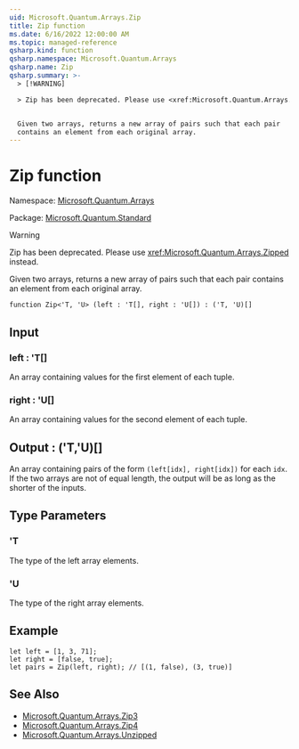 ```yaml
---
uid: Microsoft.Quantum.Arrays.Zip
title: Zip function
ms.date: 6/16/2022 12:00:00 AM
ms.topic: managed-reference
qsharp.kind: function
qsharp.namespace: Microsoft.Quantum.Arrays
qsharp.name: Zip
qsharp.summary: >-
  > [!WARNING]

  > Zip has been deprecated. Please use <xref:Microsoft.Quantum.Arrays.Zipped> instead.


  Given two arrays, returns a new array of pairs such that each pair
  contains an element from each original array.
---
```


# Zip function

Namespace: [Microsoft.Quantum.Arrays](xref:Microsoft.Quantum.Arrays)

Package: [Microsoft.Quantum.Standard](https://nuget.org/packages/Microsoft.Quantum.Standard)


> [!WARNING]
> Zip has been deprecated. Please use <xref:Microsoft.Quantum.Arrays.Zipped> instead.

Given two arrays, returns a new array of pairs such that each paircontains an element from each original array.

```qsharp
function Zip<'T, 'U> (left : 'T[], right : 'U[]) : ('T, 'U)[]
```


## Input

### left : 'T[]

An array containing values for the first element of each tuple.


### right : 'U[]

An array containing values for the second element of each tuple.



## Output : ('T,'U)[]

An array containing pairs of the form `(left[idx], right[idx])` foreach `idx`. If the two arrays are not of equal length, the output willbe as long as the shorter of the inputs.

## Type Parameters

### 'T

The type of the left array elements.
### 'U

The type of the right array elements.

## Example

```qsharplet left = [1, 3, 71];let right = [false, true];let pairs = Zip(left, right); // [(1, false), (3, true)]```

## See Also

- [Microsoft.Quantum.Arrays.Zip3](xref:Microsoft.Quantum.Arrays.Zip3)
- [Microsoft.Quantum.Arrays.Zip4](xref:Microsoft.Quantum.Arrays.Zip4)
- [Microsoft.Quantum.Arrays.Unzipped](xref:Microsoft.Quantum.Arrays.Unzipped)
